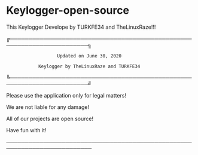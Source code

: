 # Keylogger-open-source
This Keylogger Develope by TURKFE34 and TheLinuxRaze!!!

╔───────────────────────────────────────────────────────────────────────╗

                       Updated on June 30, 2020
                       
                Keylogger by TheLinuxRaze and TURKFE34
                
╚───────────────────────────────────────────────────────────────────────╝

Please use the application only for legal matters!

We are not liable for any damage!

All of our projects are open source!

Have fun with it!

─────────────────────────────────────────────────────────────────────────
